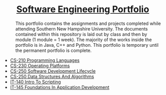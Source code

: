 <h1 align="center"><u>Software Engineering Portfolio</u></h1>

<d1>
    <dd>This portfolio contains the assignments and projects completed while attending Southern New Hampshire University.  The documents contained within this repository is laid out by class and then by module (1 module = 1 week).  The majority of the works inside the portfolio is in Java, C++ and Python.  This portfolio is temporary until the permanent portfolio is complete.  </dd>
</d1>

* [CS-210 Programming Languages](https://github.com/razzledazzle061980/Software-Engineering-Portfolio/tree/master/CS-210%20Programming%20Languages)
* [CS-230 Operating Platforms]()
* [CS-250 Software Development Lifecycle]()
* [CS-250 Data Structures And Algorithms]()
* [IT-140 Intro To Scripting]()
* [IT-145 Foundations In Application Development]()

